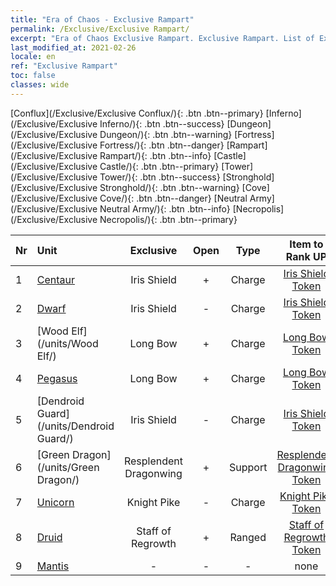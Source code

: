 ```yaml
---
title: "Era of Chaos - Exclusive Rampart"
permalink: /Exclusive/Exclusive Rampart/
excerpt: "Era of Chaos Exclusive Rampart. Exclusive Rampart. List of Exclusive Rampartin Era of Chaos"
last_modified_at: 2021-02-26
locale: en
ref: "Exclusive Rampart"
toc: false
classes: wide
---
```

 [Conflux](/Exclusive/Exclusive Conflux/){: .btn .btn--primary} [Inferno](/Exclusive/Exclusive Inferno/){: .btn .btn--success} [Dungeon](/Exclusive/Exclusive Dungeon/){: .btn .btn--warning} [Fortress](/Exclusive/Exclusive Fortress/){: .btn .btn--danger} [Rampart](/Exclusive/Exclusive Rampart/){: .btn .btn--info} [Castle](/Exclusive/Exclusive Castle/){: .btn .btn--primary} [Tower](/Exclusive/Exclusive Tower/){: .btn .btn--success} [Stronghold](/Exclusive/Exclusive Stronghold/){: .btn .btn--warning} [Cove](/Exclusive/Exclusive Cove/){: .btn .btn--danger} [Neutral Army](/Exclusive/Exclusive Neutral Army/){: .btn .btn--info} [Necropolis](/Exclusive/Exclusive Necropolis/){: .btn .btn--primary} 

  | Nr |         Unit        |   Exclusive   | Open  |    Type   |  Item to Rank UP      |  Skin   |
  |:---|:--------------------|:-------------:|:-----:|:---------:|:---------------------:|:-------:|
  | 1 | [Centaur](/units/Centaur/) | Iris Shield | + | Charge | [Iris Shield Token](/Items/con_153/) | - |
  | 2 | [Dwarf](/units/Dwarf/) | Iris Shield | - | Charge | [Iris Shield Token](/Items/con_153/) | - |
  | 3 | [Wood Elf](/units/Wood Elf/) | Long Bow | + | Charge | [Long Bow Token](/Items/con_134/) | - |
  | 4 | [Pegasus](/units/Pegasus/) | Long Bow | + | Charge | [Long Bow Token](/Items/con_134/) | - |
  | 5 | [Dendroid Guard](/units/Dendroid Guard/) | Iris Shield | - | Charge | [Iris Shield Token](/Items/con_153/) | - |
  | 6 | [Green Dragon](/units/Green Dragon/) | Resplendent Dragonwing | + | Support | [Resplendent Dragonwing Token](/Items/con_703/) | [Resplendent Dragonwing Special Skin](/Items/con_279/) |
  | 7 | [Unicorn](/units/Unicorn/) | Knight Pike | - | Charge | [Knight Pike Token](/Items/con_210/) | - |
  | 8 | [Druid](/units/Druid/) | Staff of Regrowth | + | Ranged | [Staff of Regrowth Token](/Items/con_980/) | [Staff of Regrowth Special Skin](/Items/con_668/) |
  | 9 | [Mantis](/units/Mantis/) | - | - | - | none | none |
